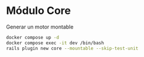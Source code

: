 # Módulo Core

Generar un motor montable
```sh
docker compose up -d
docker compose exec -it dev /bin/bash
rails plugin new core --mountable --skip-test-unit
```
